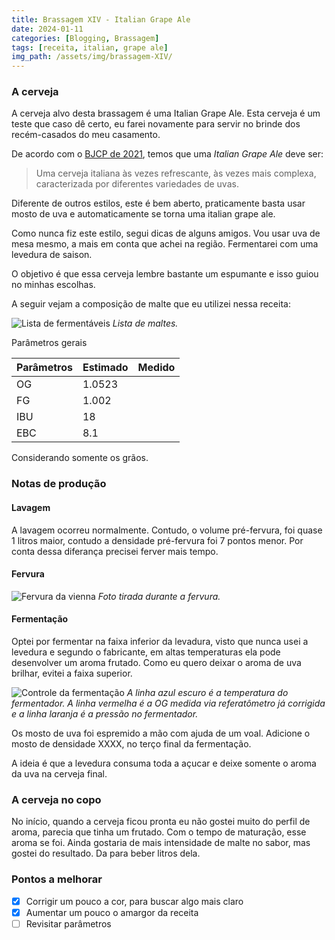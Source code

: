 ```yaml
---
title: Brassagem XIV - Italian Grape Ale
date: 2024-01-11
categories: [Blogging, Brassagem]
tags: [receita, italian, grape ale]
img_path: /assets/img/brassagem-XIV/
---
```



### A cerveja 

A cerveja alvo desta brassagem é uma Italian Grape Ale. Esta cerveja é um teste que caso dê certo, eu farei novamente para servir no brinde dos recém-casados do meu casamento.

De acordo com o [BJCP de 2021](https://bjcp-brasil.github.io/bjcp-2021-pt-br/), temos que uma *Italian Grape Ale* deve ser:

>  Uma cerveja italiana às vezes refrescante, às vezes mais complexa, caracterizada por diferentes variedades de uvas.


Diferente de outros estilos, este é bem aberto, praticamente basta usar mosto de uva e automaticamente se torna uma italian grape ale.

Como nunca fiz este estilo, segui dicas de alguns amigos. Vou usar uva de mesa mesmo, a mais em conta que achei na região. Fermentarei com uma levedura de saison.

O objetivo é que essa cerveja lembre bastante um espumante e isso guiou no minhas escolhas.


A seguir vejam a composição de malte que eu utilizei nessa receita:

![Lista de fermentáveis](fermentaveis.png)
_Lista de maltes._

Parâmetros gerais

| Parâmetros | Estimado | Medido |
|---|---|---|
| OG | 1.0523|  |
| FG | 1.002 | |
| IBU | 18 |  |
| EBC | 8.1 | |

Considerando somente os grãos. 


### Notas de produção

#### Lavagem

A lavagem ocorreu normalmente. Contudo, o volume pré-fervura, foi quase 1 litros maior, contudo a densidade pré-fervura foi 7 pontos menor. Por conta dessa diferança precisei ferver mais tempo.

#### Fervura

![Fervura da vienna](fervura.jpg)
_Foto tirada durante a fervura._

#### Fermentação

Optei por fermentar na faixa inferior da levadura, visto que nunca usei a levedura e segundo o fabricante, em altas temperaturas ela pode desenvolver um aroma frutado. Como eu quero deixar o aroma de uva brilhar, evitei a faixa superior.

![Controle da fermentação](fermentacao.png)
_A linha azul escuro é a temperatura do fermentador. A linha vermelha é a OG medida via referatômetro já corrigida e a linha laranja é a pressão no fermentador._

Os mosto de uva foi espremido a mão com ajuda de um voal. Adicione o mosto de densidade XXXX, no terço final da fermentação. 

A ideia é que a levedura consuma toda a açucar e deixe somente o aroma da uva na cerveja final.

### A cerveja no copo

No início, quando a cerveja ficou pronta eu não gostei muito do perfil de aroma, parecia que tinha um frutado. Com o tempo de maturação, esse aroma se foi. Ainda gostaria de mais intensidade de malte no sabor, mas gostei do resultado. Da para beber litros dela.


### Pontos a melhorar

- [x] Corrigir um pouco a cor, para buscar algo mais claro
- [x] Aumentar um pouco o amargor da receita
- [ ] Revisitar parâmetros

